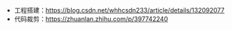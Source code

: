 - 工程搭建：https://blog.csdn.net/whhcsdn233/article/details/132092077
- 代码裁剪：https://zhuanlan.zhihu.com/p/397742240
